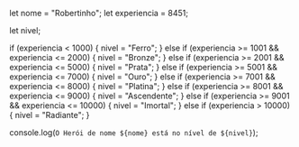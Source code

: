 let nome = "Robertinho"; 
let experiencia = 8451; 

let nivel;

if (experiencia < 1000) {
  nivel = "Ferro";
} else if (experiencia >= 1001 && experiencia <= 2000) {
  nivel = "Bronze";
} else if (experiencia >= 2001 && experiencia <= 5000) {
  nivel = "Prata";
} else if (experiencia >= 5001 && experiencia <= 7000) {
  nivel = "Ouro";
} else if (experiencia >= 7001 && experiencia <= 8000) {
  nivel = "Platina";
} else if (experiencia >= 8001 && experiencia <= 9000) {
  nivel = "Ascendente";
} else if (experiencia >= 9001 && experiencia <= 10000) {
  nivel = "Imortal";
} else if (experiencia > 10000) {
  nivel = "Radiante";
}

console.log(`O Herói de nome ${nome} está no nível de ${nivel}`);
